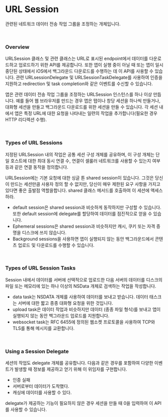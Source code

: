 # URL Session

관련된 네트워크 데이터 전송 작업 그룹을 조정하는 개체입니다.

<br>

### **Overview**

URLSession 클래스 및 관련 클래스는 URL로 표시된 endpoint에서 데이터를 다운로드하고 업로드하기 위한 API를 제공합니다. 또한 앱이 실행 중이 아닐 때 또는 앱이 일시 중단된 상태에서 iOS에서 백그라운드 다운로드를 수행하는 데 이 API를 사용할 수 있습니다. 관련 URLsessionDelegate 및 URLSessionTaskDelegate를 사용하여 인증을 지원하고 redirection 및 task completion와 같은 이벤트를 수신할 수 있습니다.

앱은 관련 데이터 전송 작업 그룹을 조정하는 URLSession 인스턴스를 하나 이상 만듭니다. 예를 들어 웹 브라우저를 만드는 경우 앱은 탭이나 창당 세션을 하나씩 만들거나, 대화형 세션을 만들고 백그라운드 다운로드를 위한 세션을 만들 수 있습니다. 각 세션 내에서 앱은 특정 URL에 대한 요청을 나타내는 일련의 작업을 추가합니다(필요한 경우 HTTP 리디렉션 수행).

<br>

### **Types of URL Sessions**

지정된 URLSession 내의 작업은 공통 세션 구성 개체를 공유하며, 이 구성 개체는 단일 호스트에 대한 최대 동시 연결 수, 연결이 셀룰러 네트워크를 사용할 수 있는지 여부 등과 같은 연결 동작을 정의합니다.

URLSession에는 기본 요청에 대한 싱글 톤 shared session이 있습니다. 그것은 당신이 만드는 세션만큼 사용자 정의 할 수 없지만, 당신이 매우 제한된 요구 사항을 가지고 있다면 좋은 출발점 역할을합니다. shared 클래스 메서드를 호출하여 이 세션에 액세스하라.

- default session은 shared session과 비슷하게 동작하지만 구성할 수 있습니다. 또한 default session에 delegate를 할당하여 데이터를 점진적으로 얻을 수 있습니다.
- Ephemeral sessions은 shared session과 비슷하지만 캐시, 쿠키 또는 자격 증명을 디스크에 쓰지 않습니다.
- Background sessions을 사용하면 앱이 실행되지 않는 동안 백그라운드에서 콘텐츠 업로드 및 다운로드를 수행할 수 있습니다.

<br>

### **Types of URL Session Tasks**

Session 내에서 데이터를 서버에 선택적으로 업로드한 다음 서버의 데이터를 디스크의 파일 또는 메모리에 있는 하나 이상의 NSData 개체로 검색하는 작업을 작성합니다.

- data task는 NSDATA 개체를 사용하여 데이터를 보내고 받습니다. 데이터 태스크는 서버에 대한 짧고 종종 대화형 요청을 위한 것입니다.
- upload task은 데이터 작업과 비슷하지만 데이터 (종종 파일 형식)를 보내고 앱이 실행되지 않는 동안 백그라운드 업로드를 지원합니다.
- websocket task는 RFC 6455에 정의된 웹소켓 프로토콜을 사용하여 TCP와 TLS를 통해 메시지를 교환합니다.

<br>

### **Using a Session Delegate**

세션의 작업도 delegate 개체를 공유합니다. 다음과 같은 경우를 포함하여 다양한 이벤트가 발생할 때 정보를 제공하고 얻기 위해 이 위임자를 구현합니다.

- 인증 실패
- 서버로부터 데이터가 도착했다.
- 캐싱에 데이터를 사용할 수 있다.

delegate가 제공하는 기능이 필요하지 않은 경우 세션을 만들 때 0을 입력하여 이 API를 사용할 수 있습니다.
